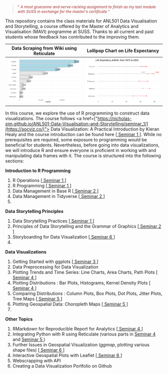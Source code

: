 
><p style="font-size: 12px; color: brown;">"<em> A most gruesome and nerve-racking assignment to finish as my last module with SUSS in exchange for the master's certificate </em>"  </p>


This repository contains the class materials for ANL501 Data Visualisation and Storytelling, a course offered by the Master of Analytics and Visualisation (MAVI) programme at SUSS. Thanks to all current and past students whose feedback has contributed to the improving them.


Data Scraping from Wiki using Reticulate    |  Lollipop Chart on Life Expectancy
:-------------------------:|:-------------------------:
![](islands.png) |   ![](lifeexpectancy.png)


In this course, we explore the use of R programming to construct data visualizations. The course follows <a href=["https://nicholas-sim.github.io/ANL501-Data-Visualisation-and-Storytelling/seminar_1/](https://socviz.co/)"> Data Visualization: A Practical Introduction </a> by Kieran Healy and the course introduction can be found here [<a href="https://nicholas-sim.github.io/ANL501-Data-Visualisation-and-Storytelling/seminar_1/"> Seminar 1 </a>]. While no prerequisites are required, some exposure to programming would be beneficial for students. Nevertheless, before going into data visualizations, we will introduce R and ensure everyone is proficient in working with and manipulating data frames with it. The course is structured into the following sections:


**Introduction to R Programming**

  1. R Operations [<a href="https://nicholas-sim.github.io/ANL501-Data-Visualisation-and-Storytelling/seminar_1/"> Seminar 1 </a>]
  1. R Programming [<a href="https://nicholas-sim.github.io/ANL501-Data-Visualisation-and-Storytelling/seminar_1/"> Seminar 1 </a>]
  1. Data Management in Base R [<a href="https://nicholas-sim.github.io/ANL501-Data-Visualisation-and-Storytelling/seminar_2/"> Seminar 2 </a>]
  1. Data Management in Tidyverse  [<a href="https://nicholas-sim.github.io/ANL501-Data-Visualisation-and-Storytelling/seminar_2/"> Seminar 2 </a>]
  2. 

**Data Storytelling Principles**

  1. Data Storytelling Practices [<a href="https://nicholas-sim.github.io/ANL501-Data-Visualisation-and-Storytelling/seminar_1/"> Seminar 1 </a>]
  1. Principles of Data Storytelling and the Grammar of Graphics [<a href="https://nicholas-sim.github.io/ANL501-Data-Visualisation-and-Storytelling/seminar_2/"> Seminar 2 </a>]
  1. Storyboarding for Data Visualization [<a href="https://nicholas-sim.github.io/ANL501-Data-Visualisation-and-Storytelling/seminar_6/"> Seminar 6 </a>]
  2. 

**Data Visualizations**

  1. Getting Started with ggplots [<a href="https://nicholas-sim.github.io/ANL501-Data-Visualisation-and-Storytelling/seminar_3/"> Seminar 3 </a>]
  1. Data Preprocessing for Data Visualization
  1. Plotting Trends and Time Series: Line Charts, Area Charts, Path Plots [<a href="https://nicholas-sim.github.io/ANL501-Data-Visualisation-and-Storytelling/seminar_4/"> Seminar 4 </a>]
  1. Plotting Distributions : Bar Plots, Histograms, Kernel Density Plots [<a href="https://nicholas-sim.github.io/ANL501-Data-Visualisation-and-Storytelling/seminar_4/"> Seminar 4 </a>]
  1. Comparing Distributions : Column Plots, Box Plots, Dot Plots, Jitter Plots, Tree Maps [<a href="https://nicholas-sim.github.io/ANL501-Data-Visualisation-and-Storytelling/seminar_5/"> Seminar 5 </a>]
  1. Plotting Geospatial Data: Choropleth Maps [<a href="https://nicholas-sim.github.io/ANL501-Data-Visualisation-and-Storytelling/seminar_5/"> Seminar 5 </a>]
  2. 

**Other Topics**

  1. RMarkdown for Reproducible Report for Analytics [<a href="https://nicholas-sim.github.io/ANL501-Data-Visualisation-and-Storytelling/seminar_4/"> Seminar 4 </a>]
  1. Integrating Python with R using Reticulate (various parts in <a href="https://nicholas-sim.github.io/ANL501-Data-Visualisation-and-Storytelling/seminar_4/"> Seminar 4 </a> and <a href="https://nicholas-sim.github.io/ANL501-Data-Visualisation-and-Storytelling/seminar_5/"> Seminar 5 </a>)
  1. Further Issues in Geospatial Visualization (*ggmap*, plotting various shape files) [<a href="https://nicholas-sim.github.io/ANL501-Data-Visualisation-and-Storytelling/seminar_6/"> Seminar 6 </a>]
  1. Interactive Geospatial Plots with Leaflet [<a href="https://nicholas-sim.github.io/ANL501-Data-Visualisation-and-Storytelling/seminar_6/"> Seminar 6 </a>]
  1. Webscrapping with API
  1. Creating a Data Visualization Portfolio on Github

